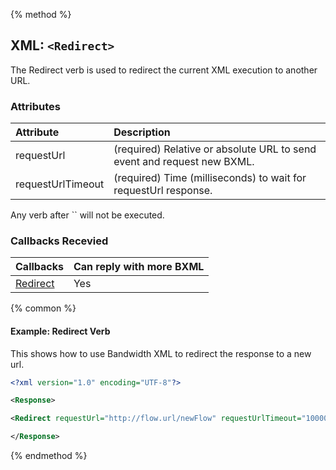 {% method %}
## XML: `<Redirect>`
The Redirect verb is used to redirect the current XML execution to another URL.

### Attributes
| Attribute         | Description                                                             |
|:------------------|:------------------------------------------------------------------------|
| requestUrl        | (required) Relative or absolute URL to send event and request new BXML. |
| requestUrlTimeout | (required) Time (milliseconds) to wait for requestUrl response.         |

<aside class="alert general small">
<p>
Any verb after `<Redirect>` will not be executed.
<p>
</aside>

### Callbacks Recevied

| Callbacks                            | Can reply with more BXML |
|:-------------------------------------|:-------------------------|
| [Redirect](../callBacks/redirect.md) | Yes                      |


{% common %}
#### Example: Redirect Verb
This shows how to use Bandwidth XML to redirect the response to a new url.


```XML
<?xml version="1.0" encoding="UTF-8"?>

<Response>

<Redirect requestUrl="http://flow.url/newFlow" requestUrlTimeout="10000"></Redirect>

</Response>
```

{% endmethod %}
